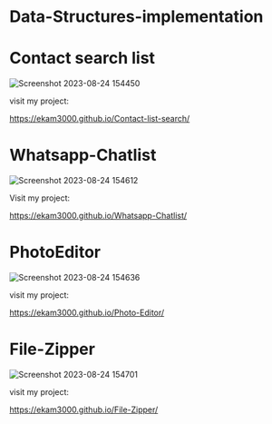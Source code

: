 ﻿# Data-Structures-implementation

# Contact search list 

![Screenshot 2023-08-24 154450](https://github.com/Ekam3000/Data-Structures-implementation/assets/86596600/fad09fa0-07e1-4e26-9e59-63789d65871f)

visit my project:

https://ekam3000.github.io/Contact-list-search/

# Whatsapp-Chatlist

![Screenshot 2023-08-24 154612](https://github.com/Ekam3000/Data-Structures-implementation/assets/86596600/f83470b4-e869-40fa-8fc8-b8abbd9ce23e)

Visit my project:

https://ekam3000.github.io/Whatsapp-Chatlist/

# PhotoEditor 

![Screenshot 2023-08-24 154636](https://github.com/Ekam3000/Data-Structures-implementation/assets/86596600/beece34f-d59a-4826-a636-8636b111c62b)

visit my project:

https://ekam3000.github.io/Photo-Editor/

# File-Zipper

![Screenshot 2023-08-24 154701](https://github.com/Ekam3000/Data-Structures-implementation/assets/86596600/b4dd3758-8cac-4424-bf35-b7c3089f6a45)

visit my project:

https://ekam3000.github.io/File-Zipper/
